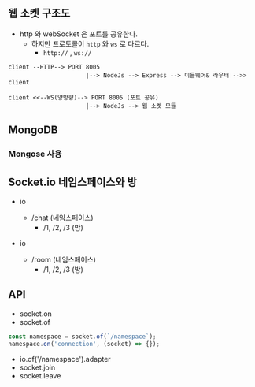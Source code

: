 ## 웹 소켓 구조도

* http 와 webSocket 은 포트를 공유한다.
  * 하지만 프로토콜이 `http` 와 `ws` 로 다르다.
    * `http://` , `ws://`
```
client --HTTP--> PORT 8005 
                      |--> NodeJs --> Express --> 미들웨어& 라우터 -->> client

client <<--WS(양방향)--> PORT 8005 (포트 공유)
                      |--> NodeJs --> 웹 소켓 모듈
```

## MongoDB
### Mongose 사용

## Socket.io 네임스페이스와 방
* io
  * /chat (네임스페이스)
    * /1, /2, /3 (방)

* io
  * /room (네임스페이스)
    * /1, /2, /3 (방)

## API
* socket.on
* socket.of
```javascript
const namespace = socket.of(`/namespace`);
namespace.on('connection', (socket) => {});
```
* io.of('/namespace').adapter
* socket.join
* socket.leave